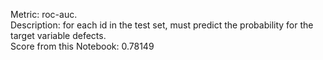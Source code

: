 Metric: roc-auc.<br>
Description: for each id in the test set, must predict the probability for the target variable defects.<br> 
Score from this Notebook: 0.78149
